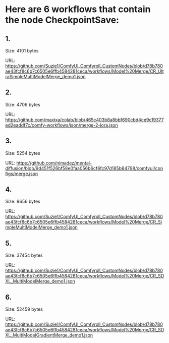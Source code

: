 # Here are 6 workflows that contain the node CheckpointSave:

## 1. 

Size: 4101 bytes

URL: https://github.com/Suzie1/ComfyUI_Comfyroll_CustomNodes/blob/d78b780ae43fcf8c6b7c6505e6ffb4584281ceca/workflows/Model%20Merge/CR_UltraSimpleMultiModelMerge_demo1.json

## 2. 

Size: 4706 bytes

URL: https://github.com/maxixa/colab/blob/465c403b8a8bbf690cbd4ce9c19377ed2eaddf7c/comfy-workflows/json/merge-2-lora.json

## 3. 

Size: 5254 bytes

URL: https://github.com/nimadez/mental-diffusion/blob/9d451f526bf58e0faa056b6cf6fc97d185b84798/comfyui/configs/merge.json

## 4. 

Size: 9656 bytes

URL: https://github.com/Suzie1/ComfyUI_Comfyroll_CustomNodes/blob/d78b780ae43fcf8c6b7c6505e6ffb4584281ceca/workflows/Model%20Merge/CR_SimpleMultiModelMerge_demo1.json

## 5. 

Size: 37454 bytes

URL: https://github.com/Suzie1/ComfyUI_Comfyroll_CustomNodes/blob/d78b780ae43fcf8c6b7c6505e6ffb4584281ceca/workflows/Model%20Merge/CR_SDXL_MultiModelMerge_demo1.json

## 6. 

Size: 52459 bytes

URL: https://github.com/Suzie1/ComfyUI_Comfyroll_CustomNodes/blob/d78b780ae43fcf8c6b7c6505e6ffb4584281ceca/workflows/Model%20Merge/CR_SDXL_MultiModelGradientMerge_demo1.json

